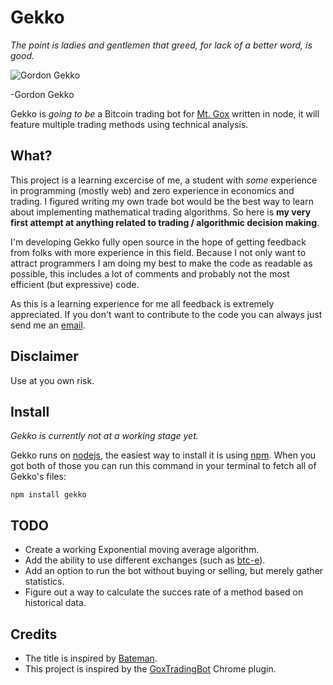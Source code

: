 # Gekko

*The point is ladies and gentlemen that greed, for lack of a better word, is good.*

![Gordon Gekko](http://mikevanrossum.nl/static/gekko.jpg)

-Gordon Gekko

Gekko is *going to be* a Bitcoin trading bot for [Mt. Gox](http://mtgox.com) written in node, it will feature multiple trading methods using technical analysis.

## What?

This project is a learning excercise of me, a student with *some* experience in programming (mostly web) and zero experience in economics and trading. I figured writing my own trade bot would be the best way to learn about implementing mathematical trading algorithms. So here is **my very first attempt at anything related to trading / algorithmic decision making**.

I'm developing Gekko fully open source in the hope of getting feedback from folks with more experience in this field. Because I not only want to attract programmers I am doing my best to make the code as readable as possible, this includes a lot of comments and probably not the most efficient (but expressive) code.

As this is a learning experience for me all feedback is extremely appreciated. If you don't want to contribute to the code you can always just send me an [email](mailto:mike@mvr.me).

## Disclaimer

Use at you own risk.

## Install

*Gekko is currently not at a working stage yet.*

Gekko runs on [nodejs](http://nodejs.org/), the easiest way to install it is using [npm](http://npmjs.org). When you got both of those you can run this command in your terminal to fetch all of Gekko's files:

    npm install gekko

## TODO

* Create a working Exponential moving average algorithm.
* Add the ability to use different exchanges (such as [btc-e](https://npmjs.org/package/btc-e)).
* Add an option to run the bot without buying or selling, but merely gather statistics.
* Figure out a way to calculate the succes rate of a method based on historical data.

## Credits

* The title is inspired by [Bateman](https://github.com/fearofcode/bateman).
* This project is inspired by the [GoxTradingBot](https://github.com/virtimus/GoxTradingBot/) Chrome plugin.